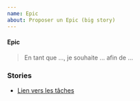 ```yaml
---
name: Epic
about: Proposer un Epic (big story)
---
```


#### Epic

> En tant que ..., je souhaite ... afin de ...

### Stories

- [Lien vers les tâches](#mon-lien)
